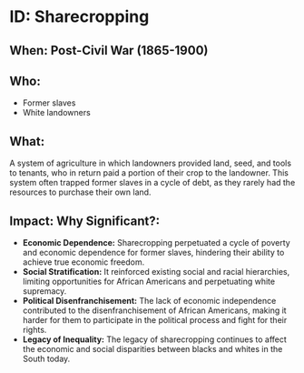 # ID: Sharecropping
## When: Post-Civil War (1865-1900)
## Who:
* Former slaves
* White landowners
## What:
A system of agriculture in which landowners provided land, seed, and tools to tenants, who in return paid a portion of their crop to the landowner. This system often trapped former slaves in a cycle of debt, as they rarely had the resources to purchase their own land.
## Impact: Why Significant?: 
* **Economic Dependence:** Sharecropping perpetuated a cycle of poverty and economic dependence for former slaves, hindering their ability to achieve true economic freedom.
* **Social Stratification:** It reinforced existing social and racial hierarchies, limiting opportunities for African Americans and perpetuating white supremacy.
* **Political Disenfranchisement:** The lack of economic independence contributed to the disenfranchisement of African Americans, making it harder for them to participate in the political process and fight for their rights.
* **Legacy of Inequality:** The legacy of sharecropping continues to affect the economic and social disparities between blacks and whites in the South today. 
